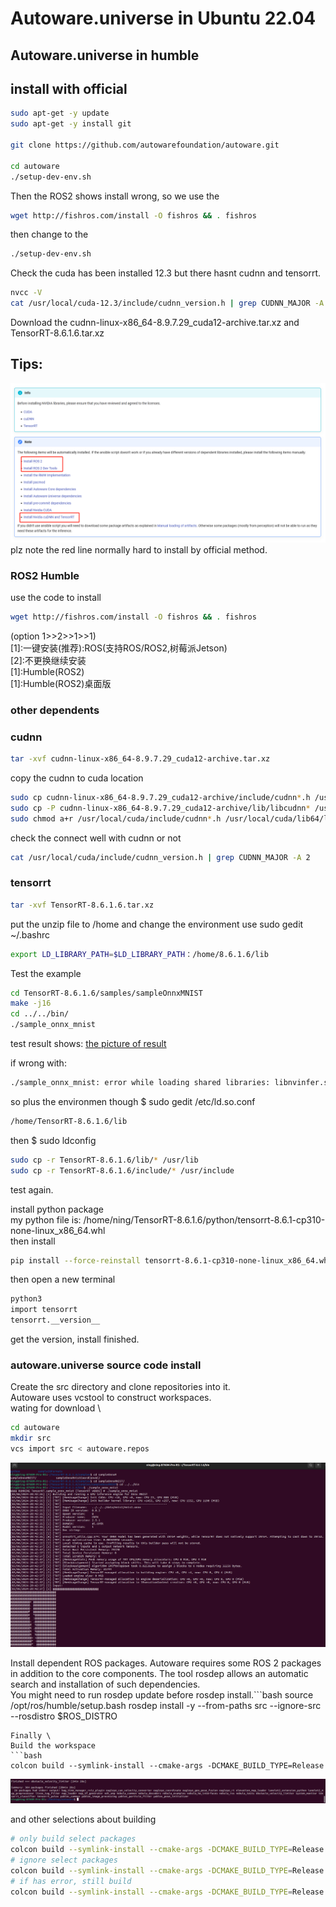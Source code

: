 # Autoware.universe in Ubuntu 22.04

## Autoware.universe in humble 

## install with official 
```bash 
sudo apt-get -y update
sudo apt-get -y install git

git clone https://github.com/autowarefoundation/autoware.git

cd autoware
./setup-dev-env.sh
```
Then the ROS2 shows install wrong, so we use the 
```bash
wget http://fishros.com/install -O fishros && . fishros
```
then change to the 
```bash 
./setup-dev-env.sh
```
Check the cuda has been installed 12.3 but there hasnt cudnn and tensorrt.
```bash
nvcc -V
cat /usr/local/cuda-12.3/include/cudnn_version.h | grep CUDNN_MAJOR -A 2
```

Download the cudnn-linux-x86_64-8.9.7.29_cuda12-archive.tar.xz and TensorRT-8.6.1.6.tar.xz

## Tips:
![tips](https://github.com/ningdian112/jiaocheng/blob/main/20240301/images/1709726617505.png)
plz note the red line normally hard to install by official method.

### ROS2 Humble
use the code to install 
```bash
wget http://fishros.com/install -O fishros && . fishros
```
 (option 1>>2>>1>>1) \
  [1]:一键安装(推荐):ROS(支持ROS/ROS2,树莓派Jetson)  \
  [2]:不更换继续安装 \
  [1]:Humble(ROS2) \
  [1]:Humble(ROS2)桌面版 

 ### other dependents
 


### cudnn
```bash
tar -xvf cudnn-linux-x86_64-8.9.7.29_cuda12-archive.tar.xz
```
copy the cudnn to cuda location
```bash
sudo cp cudnn-linux-x86_64-8.9.7.29_cuda12-archive/include/cudnn*.h /usr/local/cuda/include 
sudo cp -P cudnn-linux-x86_64-8.9.7.29_cuda12-archive/lib/libcudnn* /usr/local/cuda/lib64
sudo chmod a+r /usr/local/cuda/include/cudnn*.h /usr/local/cuda/lib64/libcudnn*
```
check the connect well with cudnn or not
```bash
cat /usr/local/cuda/include/cudnn_version.h | grep CUDNN_MAJOR -A 2
```
### tensorrt
```bash
tar -xvf TensorRT-8.6.1.6.tar.xz
```
put the unzip file to /home and change the environment use sudo gedit ~/.bashrc 
```bash
export LD_LIBRARY_PATH=$LD_LIBRARY_PATH：/home/8.6.1.6/lib
```
Test the example 
```bash
cd TensorRT-8.6.1.6/samples/sampleOnnxMNIST
make -j16
cd ../../bin/
./sample_onnx_mnist
```
test result shows:
[the picture of result](20240301/images/image_2024_03_06T11_43_07_444Z.png)

if wrong with: 
```bash
./sample_onnx_mnist: error while loading shared libraries: libnvinfer.so.8: cannot open shared object file: No such file or directory
```
so plus the environmen though $ sudo gedit /etc/ld.so.conf 
```bash
/home/TensorRT-8.6.1.6/lib
```
then $ sudo ldconfig
```bash
sudo cp -r TensorRT-8.6.1.6/lib/* /usr/lib
sudo cp -r TensorRT-8.6.1.6/include/* /usr/include
```
test again. 

install python package \
my python file is: /home/ning/TensorRT-8.6.1.6/python/tensorrt-8.6.1-cp310-none-linux_x86_64.whl \
then install 
```bash
pip install --force-reinstall tensorrt-8.6.1-cp310-none-linux_x86_64.whl
```
then open a new terminal 
```bash
python3
import tensorrt
tensorrt.__version__
```
get the version, install finished.

### autoware.universe source code install
Create the src directory and clone repositories into it. \
Autoware uses vcstool to construct workspaces. \
wating for download \
```bash
cd autoware
mkdir src
vcs import src < autoware.repos
```
![result](https://github.com/ningdian112/jiaocheng/blob/main/20240301/images/image_2024_03_06T11_43_07_444Z.png)

Install dependent ROS packages. 
Autoware requires some ROS 2 packages in addition to the core components. The tool rosdep allows an automatic search and installation of such dependencies. \
You might need to run rosdep update before rosdep install.```bash
source /opt/ros/humble/setup.bash
rosdep install -y --from-paths src --ignore-src --rosdistro $ROS_DISTRO
```
Finally \
Build the workspace 
```bash
colcon build --symlink-install --cmake-args -DCMAKE_BUILD_TYPE=Release
```
![result](https://github.com/ningdian112/jiaocheng/blob/main/20240301/images/image_2024_03_06T12_11_18_120Z.png)

and other selections about building
```bash
# only build select packages
colcon build --symlink-install --cmake-args -DCMAKE_BUILD_TYPE=Release --packages-select packagesname
# ignore select packages
colcon build --symlink-install --cmake-args -DCMAKE_BUILD_TYPE=Release --packages-ignore packagesname
# if has error, still build
colcon build --symlink-install --cmake-args -DCMAKE_BUILD_TYPE=Release --continue-on-error
```








